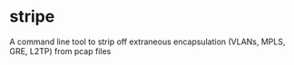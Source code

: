 stripe
======

A command line tool to strip off extraneous encapsulation (VLANs, MPLS, GRE, L2TP) from pcap files
